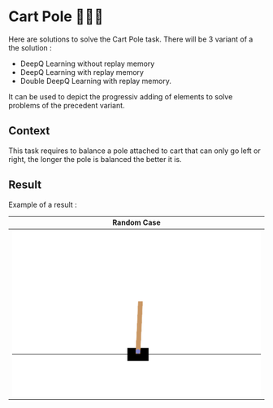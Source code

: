 # Cart Pole 🛒🚩🤖
Here are solutions to solve the Cart Pole task.
There will be 3 variant of a the solution : 
- DeepQ Learning without replay memory
- DeepQ Learning with replay memory
- Double DeepQ Learning with replay memory.

It can be used to depict the progressiv adding of elements to solve problems of the precedent variant.

## Context
This task requires to balance a pole attached to cart that can only go left or right, the longer the pole is balanced the better it is.

## Result
Example of a result :

| Random Case |
| ------- |
| ![Text](img/CartPole4.gif) |

